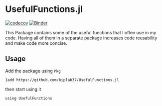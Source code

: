 # UsefulFunctions.jl

[![codecov](https://codecov.io/gh/biplab37/UsefulFunctions.jl/branch/main/graph/badge.svg?token=FDIMBABK92)](https://codecov.io/gh/biplab37/UsefulFunctions.jl)       [![Binder](https://mybinder.org/badge_logo.svg)](https://mybinder.org/v2/gh/biplab37/UsefulFunctions.jl/HEAD)

This Package contains some of the useful functions that I often use in my code. Having all of them in a separate package increases code reusability and make code more concise.

## Usage

Add the package using `Pkg`

```julia-repl
]add https://github.com/biplab37/UsefulFunctions.jl
```
then start using it

```julia-repl
using UsefulFunctions
```
